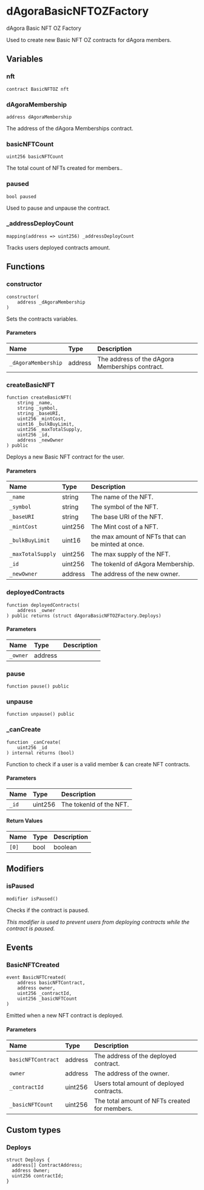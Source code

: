 # dAgoraBasicNFTOZFactory

dAgora Basic NFT OZ Factory

Used to create new Basic NFT OZ contracts for dAgora members.

## Variables

### nft

```solidity
contract BasicNFTOZ nft
```

### dAgoraMembership

```solidity
address dAgoraMembership
```

The address of the dAgora Memberships contract.

### basicNFTCount

```solidity
uint256 basicNFTCount
```

The total count of NFTs created for members..

### paused

```solidity
bool paused
```

Used to pause and unpause the contract.

### _addressDeployCount

```solidity
mapping(address => uint256) _addressDeployCount
```

Tracks users deployed contracts amount.

## Functions

### constructor

```solidity
constructor(
    address _dAgoraMembership
) 
```

Sets the contracts variables.

#### Parameters

| Name | Type | Description |
| :--- | :--- | :---------- |
| `_dAgoraMembership` | address | The address of the dAgora Memberships contract. |

### createBasicNFT

```solidity
function createBasicNFT(
    string _name,
    string _symbol,
    string _baseURI,
    uint256 _mintCost,
    uint16 _bulkBuyLimit,
    uint256 _maxTotalSupply,
    uint256 _id,
    address _newOwner
) public
```

Deploys a new Basic NFT contract for the user.

#### Parameters

| Name | Type | Description |
| :--- | :--- | :---------- |
| `_name` | string | The name of the NFT. |
| `_symbol` | string | The symbol of the NFT. |
| `_baseURI` | string | The base URI of the NFT. |
| `_mintCost` | uint256 | The Mint cost of a NFT. |
| `_bulkBuyLimit` | uint16 | the max amount of NFTs that can be minted at once. |
| `_maxTotalSupply` | uint256 | The max supply of the NFT. |
| `_id` | uint256 | The tokenId of dAgora Membership. |
| `_newOwner` | address | The address of the new owner. |

### deployedContracts

```solidity
function deployedContracts(
    address _owner
) public returns (struct dAgoraBasicNFTOZFactory.Deploys)
```

#### Parameters

| Name | Type | Description |
| :--- | :--- | :---------- |
| `_owner` | address |  |

### pause

```solidity
function pause() public
```

### unpause

```solidity
function unpause() public
```

### _canCreate

```solidity
function _canCreate(
    uint256 _id
) internal returns (bool)
```

Function to check if a user is a valid member & can create NFT contracts.

#### Parameters

| Name | Type | Description |
| :--- | :--- | :---------- |
| `_id` | uint256 | The tokenId of the NFT. |

#### Return Values

| Name | Type | Description |
| :--- | :--- | :---------- |
| `[0]` | bool | boolean |

## Modifiers

### isPaused

```solidity
modifier isPaused()
```

Checks if the contract is paused.

_This modifier is used to prevent users from deploying contracts while the contract is paused._

## Events

### BasicNFTCreated

```solidity
event BasicNFTCreated(
    address basicNFTContract,
    address owner,
    uint256 _contractId,
    uint256 _basicNFTCount
)
```

Emitted when a new NFT contract is deployed.

#### Parameters

| Name | Type | Description |
| :--- | :--- | :---------- |
| `basicNFTContract` | address | The address of the deployed contract. |
| `owner` | address | The address of the owner. |
| `_contractId` | uint256 | Users total amount of deployed contracts. |
| `_basicNFTCount` | uint256 | The total amount of NFTs created for members. |

## Custom types

### Deploys

```solidity
struct Deploys {
  address[] ContractAddress;
  address Owner;
  uint256 contractId;
}
```

